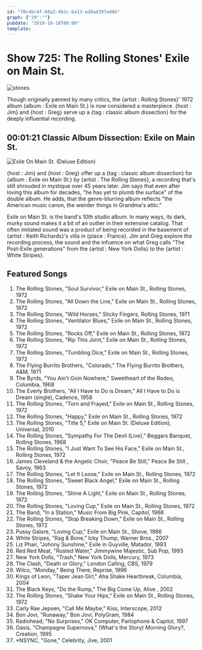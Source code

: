 ```yaml
---
id: "f0c4bc4f-68a2-4b1c-ba13-ed8ad397ed8b"
graph: {"29":""}
pubdate: "2019-10-18T00:00"
template: 
---
```






# Show 725: The Rolling Stones' Exile on Main St.

![stones](https://static.soundopinions.org/images/2019/exile.jpg)

Though originally panned by many critics, the {artist : Rolling Stones}' 1972 album {album : Exile on Main St.} is now considered a masterpiece. {host : Jim} and {host : Greg} serve up a {tag : classic album dissection} for the deeply influential recording.



## 00:01:21 Classic Album Dissection: Exile on Main St.

![Exile On Main St. (Deluxe Edition)](https://static.soundopinions.org/assets/725/290.jpg)

{host : Jim} and {host : Greg} offer up a {tag : classic album dissection} for {album : Exile on Main St.} by {artist : The Rolling Stones}, a recording that's still shrouded in mystique over 45 years later. Jim says that even after loving this album for decades, "he has yet to plumb the surface" of the double album. He adds, that the genre-blurring album reflects "the American music canon, the weirder things in Grandma's attic."

Exile on Main St. is the band's 10th studio album. In many ways, its dark, murky sound makes it a bit of an outlier in their extensive catalog. That often imitated sound was a product of being recorded in the basement of {artist : Keith Richards}'s villa in {place : France}. Jim and Greg explore the recording process, the sound and the infuence on what Greg calls "The Post-Exile generations" from the {artist : New York Dolls} to the {artist : White Stripes}.



## Featured Songs

1. The Rolling Stones, "Soul Survivor," Exile on Main St., Rolling Stones, 1972
2. The Rolling Stones, "All Down the Line," Exile on Main St., Rolling Stones, 1972
3. The Rolling Stones, "Wild Horses," Sticky Fingers, Rolling Stones, 1971
4. The Rolling Stones, "Ventilator Blues," Exile on Main St., Rolling Stones, 1972
5. The Rolling Stones, "Rocks Off," Exile on Main St., Rolling Stones, 1972
6. The Rolling Stones, "Rip This Joint," Exile on Main St., Rolling Stones, 1972
7. The Rolling Stones, "Tumbling Dice," Exile on Main St., Rolling Stones, 1972
8. The Flying Burrito Brothers, "Colorado," The Flying Burrito Brothers, A&M, 1971
9. The Byrds, "You Ain't Goin Nowhere," Sweetheart of the Rodeo, Columbia, 1968
10. The Everly Brothers, "All I Have to Do is Dream," All I Have to Do is Dream (single), Cadence, 1958
11. The Rolling Stones, "Torn and Frayed," Exile on Main St., Rolling Stones, 1972
12. The Rolling Stones, "Happy," Exile on Main St., Rolling Stones, 1972
13. The Rolling Stones, "Title 5," Exile on Main St. (Deluxe Edition), Universal, 2010
14. The Rolling Stones, "Sympathy For The Devil (Live)," Beggars Banquet, Rolling Stones, 1968
15. The Rolling Stones, "I Just Want To See His Face," Exile on Main St., Rolling Stones, 1972
16. James Cleveland & the Angelic Choir, "Peace Be Still," Peace Be Still , Savoy, 1963
17. The Rolling Stones, "Let It Loose," Exile on Main St., Rolling Stones, 1972
18. The Rolling Stones, "Sweet Black Angel," Exile on Main St., Rolling Stones, 1972
19. The Rolling Stones, "Shine A Light," Exile on Main St., Rolling Stones, 1972
20. The Rolling Stones, "Loving Cup," Exile on Main St., Rolling Stones, 1972
21. The Band, "In a Station," Music From Big Pink, Capitol, 1968
22. The Rolling Stones, "Stop Breaking Down," Exile on Main St., Rolling Stones, 1972
23. Pussy Galore, "Loving Cup," Exile on Main St., Shove, 1986
24. White Stripes, "Rag & Bone," Icky Thump, Warner Bros., 2007
25. Liz Phair, "Johnny Sunshine," Exile in Guyville, Matador, 1993
26. Red Red Meat, "Rusted Water," Jimmywine Majestic, Sub Pop, 1993
27. New York Dolls, "Trash," New York Dolls, Mercury, 1973
28. The Clash, "Death or Glory," London Calling, CBS, 1979
29. Wilco, "Monday," Being There, Reprise, 1996
30. Kings of Leon, "Taper Jean Girl," Aha Shake Heartbreak, Columbia, 2004
31. The Black Keys, "Do the Rump," The Big Come Up, Alive , 2002
32. The Rolling Stones, "Shake Your Hips," Exile on Main St., Rolling Stones, 1972
33. Carly Rae Jepsen, "Call Me Maybe," Kiss, Interscope, 2012
34. Bon Jovi, "Runaway," Bon Jovi, PolyGram, 1984
35. Radiohead, "No Surprises," OK Computer, Parlophone & Capitol, 1997
36. Oasis, "Champagne Supernova," (What's the Story) Morning Glory?, Creation, 1995
37. *NSYNC, "Gone," Celebrity, Jive, 2001